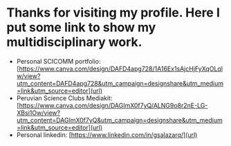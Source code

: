 # Thanks for visiting my profile. Here I put some link to show my multidisciplinary work. 

- Personal SCICOMM portfolio: [https://www.canva.com/design/DAFD4apg728/1A16Ex1sAjcHjFyXqOLqlw/view?utm_content=DAFD4apg728&utm_campaign=designshare&utm_medium=link&utm_source=editor](url)
- Peruvian Science Clubs Mediakit: [https://www.canva.com/design/DAGImX0f7yQ/ALNG9o8r2nE-LG-XBsi1Ow/view?utm_content=DAGImX0f7yQ&utm_campaign=designshare&utm_medium=link&utm_source=editor](url)
- Personal linkedin: [https://www.linkedin.com/in/gsalazarq/](url)
